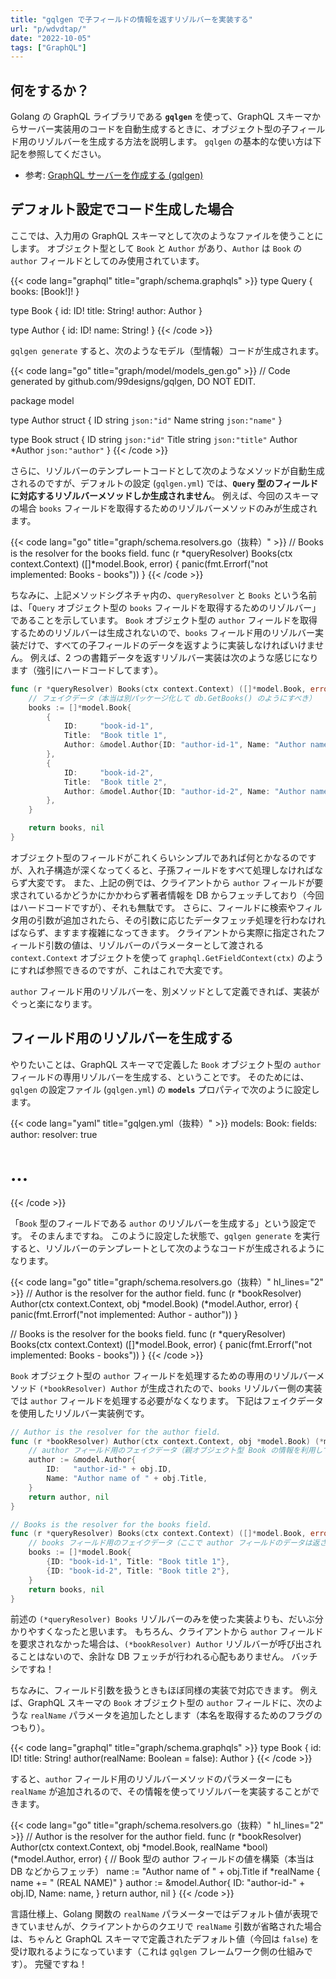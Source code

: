 ```yaml
---
title: "gqlgen で子フィールドの情報を返すリゾルバーを実装する"
url: "p/wdvdtap/"
date: "2022-10-05"
tags: ["GraphQL"]
---
```


何をするか？
----

Golang の GraphQL ライブラリである __`gqlgen`__ を使って、GraphQL スキーマからサーバー実装用のコードを自動生成するときに、オブジェクト型の子フィールド用のリゾルバーを生成する方法を説明します。
`gqlgen` の基本的な使い方は下記を参照してください。

- 参考: [GraphQL サーバーを作成する (gqlgen)](/p/v48adgi/)


デフォルト設定でコード生成した場合
----

ここでは、入力用の GraphQL スキーマとして次のようなファイルを使うことにします。
オブジェクト型として `Book` と `Author` があり、`Author` は `Book` の `author` フィールドとしてのみ使用されています。

{{< code lang="graphql" title="graph/schema.graphqls" >}}
type Query {
  books: [Book!]!
}

type Book {
  id: ID!
  title: String!
  author: Author
}

type Author {
  id: ID!
  name: String!
}
{{< /code >}}

`gqlgen generate` すると、次のようなモデル（型情報）コードが生成されます。

{{< code lang="go" title="graph/model/models_gen.go" >}}
// Code generated by github.com/99designs/gqlgen, DO NOT EDIT.

package model

type Author struct {
	ID   string `json:"id"`
	Name string `json:"name"`
}

type Book struct {
	ID     string  `json:"id"`
	Title  string  `json:"title"`
	Author *Author `json:"author"`
}
{{< /code >}}

さらに、リゾルバーのテンプレートコードとして次のようなメソッドが自動生成されるのですが、デフォルトの設定 (`gqlgen.yml`) では、__`Query` 型のフィールドに対応するリゾルバーメソッドしか生成されません__。
例えば、今回のスキーマの場合 `books` フィールドを取得するためのリゾルバーメソッドのみが生成されます。

{{< code lang="go" title="graph/schema.resolvers.go（抜粋）" >}}
// Books is the resolver for the books field.
func (r *queryResolver) Books(ctx context.Context) ([]*model.Book, error) {
	panic(fmt.Errorf("not implemented: Books - books"))
}
{{< /code >}}

ちなみに、上記メソッドシグネチャ内の、`queryResolver` と `Books` という名前は、「`Query` オブジェクト型の `books` フィールドを取得するためのリゾルバー」であることを示しています。
`Book` オブジェクト型の `author` フィールドを取得するためのリゾルバーは生成されないので、`books` フィールド用のリゾルバー実装だけで、すべての子フィールドのデータを返すように実装しなければいけません。
例えば、2 つの書籍データを返すリゾルバー実装は次のような感じになります（強引にハードコードしてます）。

```go
func (r *queryResolver) Books(ctx context.Context) ([]*model.Book, error) {
	// フェイクデータ（本当は別パッケージ化して db.GetBooks() のようにすべき）
	books := []*model.Book{
		{
			ID:     "book-id-1",
			Title:  "Book title 1",
			Author: &model.Author{ID: "author-id-1", Name: "Author name 1"},
		},
		{
			ID:     "book-id-2",
			Title:  "Book title 2",
			Author: &model.Author{ID: "author-id-2", Name: "Author name 2"},
		},
	}

	return books, nil
}
```

オブジェクト型のフィールドがこれくらいシンプルであれば何とかなるのですが、入れ子構造が深くなってくると、子孫フィールドをすべて処理しなければならず大変です。
また、上記の例では、クライアントから `author` フィールドが要求されているかどうかにかかわらず著者情報を DB からフェッチしており（今回はハードコードですが）、それも無駄です。
さらに、フィールドに検索やフィルタ用の引数が追加されたら、その引数に応じたデータフェッチ処理を行わなければならず、ますます複雑になってきます。
クライアントから実際に指定されたフィールド引数の値は、リゾルバーのパラメーターとして渡される `context.Context` オブジェクトを使って `graphql.GetFieldContext(ctx)` のようにすれば参照できるのですが、これはこれで大変です。

`author` フィールド用のリゾルバーを、別メソッドとして定義できれば、実装がぐっと楽になります。


フィールド用のリゾルバーを生成する
----

やりたいことは、GraphQL スキーマで定義した `Book` オブジェクト型の `author` フィールドの専用リゾルバーを生成する、ということです。
そのためには、`gqlgen` の設定ファイル (`gqlgen.yml`) の __`models`__ プロパティで次のように設定します。

{{< code lang="yaml" title="gqlgen.yml（抜粋）" >}}
models:
  Book:
    fields:
      author:
        resolver: true
  # ...
{{< /code >}}

「`Book` 型のフィールドである `author` のリゾルバーを生成する」という設定です。
そのまんまですね。
このように設定した状態で、`gqlgen generate` を実行すると、リゾルバーのテンプレートとして次のようなコードが生成されるようになります。

{{< code lang="go" title="graph/schema.resolvers.go（抜粋）" hl_lines="2" >}}
// Author is the resolver for the author field.
func (r *bookResolver) Author(ctx context.Context, obj *model.Book) (*model.Author, error) {
	panic(fmt.Errorf("not implemented: Author - author"))
}

// Books is the resolver for the books field.
func (r *queryResolver) Books(ctx context.Context) ([]*model.Book, error) {
	panic(fmt.Errorf("not implemented: Books - books"))
}
{{< /code >}}

`Book` オブジェクト型の `author` フィールドを処理するための専用のリゾルバーメソッド `(*bookResolver) Author` が生成されたので、`books` リゾルバー側の実装では `author` フィールドを処理する必要がなくなります。
下記はフェイクデータを使用したリゾルバー実装例です。

```go
// Author is the resolver for the author field.
func (r *bookResolver) Author(ctx context.Context, obj *model.Book) (*model.Author, error) {
	// author フィールド用のフェイクデータ（親オブジェクト型 Book の情報を利用して実装できる）
	author := &model.Author{
		ID:   "author-id-" + obj.ID,
		Name: "Author name of " + obj.Title,
	}
	return author, nil
}

// Books is the resolver for the books field.
func (r *queryResolver) Books(ctx context.Context) ([]*model.Book, error) {
	// books フィールド用のフェイクデータ（ここで author フィールドのデータは返さなくてよい）
	books := []*model.Book{
		{ID: "book-id-1", Title: "Book title 1"},
		{ID: "book-id-2", Title: "Book title 2"},
	}
	return books, nil
}
```

前述の `(*queryResolver) Books` リゾルバーのみを使った実装よりも、だいぶ分かりやすくなったと思います。
もちろん、クライアントから `author` フィールドを要求されなかった場合は、`(*bookResolver) Author` リゾルバーが呼び出されることはないので、余計な DB フェッチが行われる心配もありません。
バッチシですね！

ちなみに、フィールド引数を扱うときもほぼ同様の実装で対応できます。
例えば、GraphQL スキーマの `Book` オブジェクト型の `author` フィールドに、次のような `realName` パラメータを追加したとします（本名を取得するためのフラグのつもり）。

{{< code lang="graphql" title="graph/schema.graphqls" >}}
type Book {
  id: ID!
  title: String!
  author(realName: Boolean = false): Author
}
{{< /code >}}

すると、`author` フィールド用のリゾルバーメソッドのパラメーターにも `realName` が追加されるので、その情報を使ってリゾルバーを実装することができます。

{{< code lang="go" title="graph/schema.resolvers.go（抜粋）" hl_lines="2" >}}
// Author is the resolver for the author field.
func (r *bookResolver) Author(ctx context.Context, obj *model.Book, realName *bool) (*model.Author, error) {
	// Book 型の author フィールドの値を構築（本当は DB などからフェッチ）
	name := "Author name of " + obj.Title
	if *realName {
		name += " (REAL NAME)"
	}
	author := &model.Author{
		ID:   "author-id-" + obj.ID,
		Name: name,
	}
	return author, nil
}
{{< /code >}}

言語仕様上、Golang 関数の `realName` パラメーターではデフォルト値が表現できていませんが、クライアントからのクエリで `realName` 引数が省略された場合は、ちゃんと GraphQL スキーマで定義されたデフォルト値（今回は `false`) を受け取れるようになっています（これは `gqlgen` フレームワーク側の仕組みです）。
完璧ですね！

